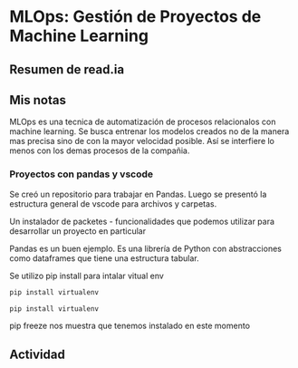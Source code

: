 # MLOps: Gestión de Proyectos de Machine Learning

 
## Resumen de read.ia

 

## Mis notas

MLOps es una tecnica de automatización de procesos relacionalos con machine learning. Se busca entrenar los modelos creados no de la manera mas precisa sino de con la mayor velocidad posible. Así se interfiere lo menos con los demas procesos de la compañia. 

### Proyectos con pandas y vscode

Se creó un repositorio para trabajar en Pandas. Luego se presentó la estructura general de vscode para archivos y carpetas. 

Un instalador de packetes - funcionalidades que podemos utilizar para desarrollar un proyecto en particular

Pandas es un buen ejemplo. Es una librería de Python con abstracciones como dataframes que tiene una estructura tabular.

Se utilizo pip install para intalar vitual env 


``` bash
pip install virtualenv
```

``` bash
pip install virtualenv
```

pip freeze nos muestra que tenemos instalado en este momento

## Actividad  

 